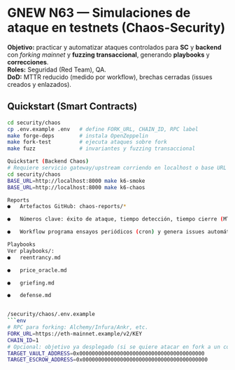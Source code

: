# GNEW N63 — Simulaciones de ataque en testnets (Chaos-Security)

**Objetivo:** practicar y automatizar ataques controlados para **SC** y **backend** con _forking mainnet_ y **fuzzing transaccional**, generando **playbooks** y **correcciones**.  
**Roles:** Seguridad (Red Team), QA.  
**DoD:** MTTR reducido (medido por workflow), brechas cerradas (issues creados y enlazados).

## Quickstart (Smart Contracts)
```bash
cd security/chaos
cp .env.example .env   # define FORK_URL, CHAIN_ID, RPC label
make forge-deps        # instala OpenZeppelin
make fork-test         # ejecuta ataques sobre fork
make fuzz              # invariantes y fuzzing transaccional

Quickstart (Backend Chaos)
# Requiere servicio gateway/upstream corriendo en localhost o base URL target
cd security/chaos
BASE_URL=http://localhost:8000 make k6-smoke
BASE_URL=http://localhost:8000 make k6-chaos

Reports
●	Artefactos GitHub: chaos-reports/*

●	Números clave: éxito de ataque, tiempo detección, tiempo cierre (MTTR)

●	Workflow programa ensayos periódicos (cron) y genera issues automáticos si falla una defensa.

Playbooks
Ver playbooks/:
●	reentrancy.md

●	price_oracle.md

●	griefing.md

●	defense.md


/security/chaos/.env.example
```env
# RPC para forking: Alchemy/Infura/Ankr, etc.
FORK_URL=https://eth-mainnet.example/v2/KEY
CHAIN_ID=1
# Opcional: objetivo ya desplegado (si se quiere atacar en fork a un contrato real)
TARGET_VAULT_ADDRESS=0x0000000000000000000000000000000000000000
TARGET_ESCROW_ADDRESS=0x0000000000000000000000000000000000000000

